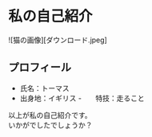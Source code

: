 # 私の自己紹介
![猫の画像][ダウンロード.jpeg]

## プロフィール
- 氏名：トーマス 
- 出身地：イギリス
-　　特技：走ること

以上が私の自己紹介です。  
いかがでしたでしょうか？
